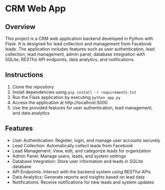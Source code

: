 # CRM Web App

## Overview
This project is a CRM web application backend developed in Python with Flask. It is designed for lead collection and management from Facebook leads. The application includes features such as user authentication, lead collection, lead management, admin panel, database integration with SQLite, RESTful API endpoints, data analytics, and notifications.

## Instructions
1. Clone the repository
2. Install dependencies using `pip install -r requirements.txt`
3. Run the Flask application by executing `python app.py`
4. Access the application at http://localhost:5000
5. Use the provided features for user authentication, lead management, and data analytics

## Features
- User Authentication: Register, login, and manage user accounts securely
- Lead Collection: Automatically collect leads from Facebook
- Lead Management: View, edit, and categorize leads for organization
- Admin Panel: Manage users, leads, and system settings
- Database Integration: Store user information and leads in SQLite database
- API Endpoints: Interact with the backend system using RESTful APIs
- Data Analytics: Generate reports and insights based on lead data
- Notifications: Receive notifications for new leads and system updates
